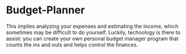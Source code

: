 # Budget-Planner
This implies analyzing your expenses and estimating the income, which sometimes may be difficult to do yourself. 
Luckily, technology is there to assist:
you can create your own personal budget manager program that counts the ins and outs and helps control the finances.
